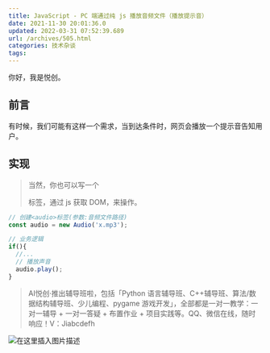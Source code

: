 ```yaml
---
title: JavaScript - PC 端通过纯 js 播放音频文件（播放提示音）
date: 2021-11-30 20:01:36.0
updated: 2022-03-31 07:52:39.689
url: /archives/505.html
categories: 技术杂谈
tags: 
---
```




你好，我是悦创。

## 前言

有时候，我们可能有这样一个需求，当到达条件时，网页会播放一个提示音告知用户。

## 实现

> 当然，你也可以写一个
> 
> 标签，通过 js 获取 DOM，来操作。

```javascript
// 创建<audio>标签(参数:音频文件路径)
const audio = new Audio('x.mp3');

// 业务逻辑
if(){
  //...
  // 播放声音
  audio.play();
}

```

> AI悦创·推出辅导班啦，包括「Python 语言辅导班、C++辅导班、算法/数据结构辅导班、少儿编程、pygame 游戏开发」，全部都是一对一教学：一对一辅导 + 一对一答疑 + 布置作业 + 项目实践等。QQ、微信在线，随时响应！V：Jiabcdefh

![在这里插入图片描述](https://img-blog.csdnimg.cn/cfea7865d3154809a578bd5e8f4feb98.png)